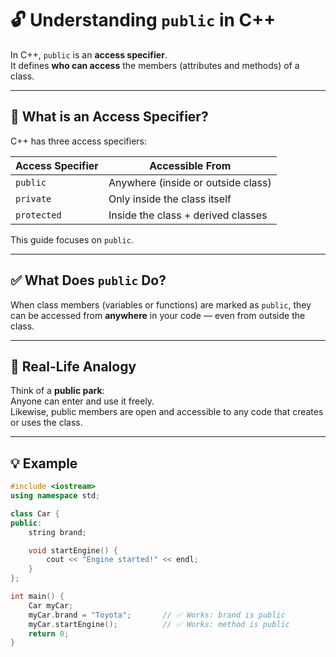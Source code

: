 # 🔓 Understanding `public` in C++

In C++, `public` is an **access specifier**.  
It defines **who can access** the members (attributes and methods) of a class.

---

## 📌 What is an Access Specifier?

C++ has three access specifiers:

| Access Specifier | Accessible From                      |
|------------------|--------------------------------------|
| `public`         | Anywhere (inside or outside class)   |
| `private`        | Only inside the class itself         |
| `protected`      | Inside the class + derived classes   |

This guide focuses on `public`.

---

## ✅ What Does `public` Do?

When class members (variables or functions) are marked as `public`, they can be accessed from **anywhere** in your code — even from outside the class.

---

## 🧠 Real-Life Analogy

Think of a **public park**:  
Anyone can enter and use it freely.  
Likewise, public members are open and accessible to any code that creates or uses the class.

---

## 💡 Example

```cpp
#include <iostream>
using namespace std;

class Car {
public:
    string brand;

    void startEngine() {
        cout << "Engine started!" << endl;
    }
};

int main() {
    Car myCar;
    myCar.brand = "Toyota";       // ✅ Works: brand is public
    myCar.startEngine();          // ✅ Works: method is public
    return 0;
}
